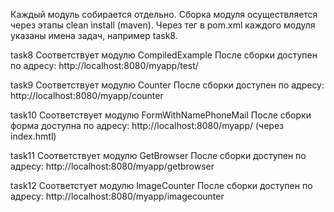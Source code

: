 Каждый модуль собирается отдельно. Сборка модуля осуществляется через этапы clean install (maven).
Через тег <name> в pom.xml каждого модуля указаны имена задач, например task8.

task8
Соответствует модулю CompiledExample
После сборки доступен по адресу: http://localhost:8080/myapp/test/

task9
Соответствует модулю Counter
После сборки доступен по адресу: http://localhost:8080/myapp/counter

task10
Соответствует модулю FormWithNamePhoneMail
После сборки форма доступна по адресу: http://localhost:8080/myapp/  (через index.hmtl)

task11
Соответствует модулю GetBrowser
После сборки доступен по адресу: http://localhost:8080/myapp/getbrowser

task12
Соответстует модулю ImageCounter
После сборки доступен по адресу: http://localhost:8080/myapp/imagecounter
